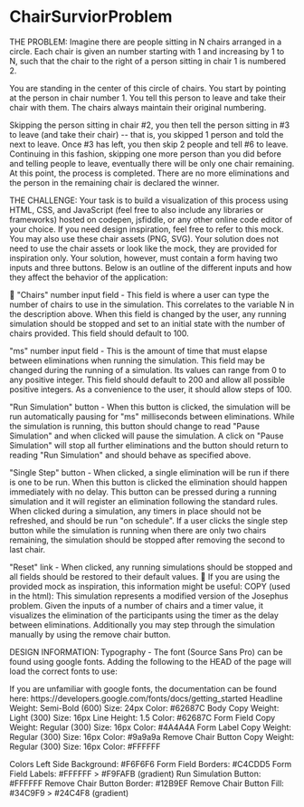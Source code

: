 # ChairSurviorProblem


THE PROBLEM:
Imagine there are people sitting in N chairs arranged in a circle. Each chair is given an number starting with 1 and increasing by 1 to N, such that the chair to the right of a person sitting in chair 1 is numbered 2. 

You are standing in the center of this circle of chairs. You start by pointing at the person in chair number 1. You tell this person to leave and take their chair with them. The chairs always maintain their original numbering. 

Skipping the person sitting in chair #2, you then tell the person sitting in #3 to leave (and take their chair) -- that is, you skipped 1 person and told the next to leave. Once #3 has left, you then skip 2 people and tell #6 to leave. Continuing in this fashion, skipping one more person than you did before and telling people to leave, eventually there will be only one chair remaining. At this point, the process is completed. There are no more eliminations and the person in the remaining chair is declared the winner.


THE CHALLENGE:
Your task is to build a visualization of this process using HTML, CSS, and JavaScript (feel free to also include any libraries or frameworks) hosted on codepen, jsfiddle, or any other online code editor of your choice. If you need design inspiration, feel free to refer to this mock. You may also use these chair assets (PNG, SVG). Your solution does not need to use the chair assets or look like the mock, they are provided for inspiration only. Your solution, however, must contain a form having two inputs and three buttons. Below is an outline of the different inputs and how they affect the behavior of the application:


"Chairs" number input field - This field is where a user can type the number of chairs to use in the simulation. This correlates to the variable N in the description above. When this field is changed by the user, any running simulation should be stopped and set to an initial state with the number of chairs provided. This field should default to 100.

"ms" number input field - This is the amount of time that must elapse between eliminations when running the simulation. This field may be changed during the running of a simulation. Its values can range from 0 to any positive integer. This field should default to 200 and allow all possible positive integers. As a convenience to the user, it should allow steps of 100.

"Run Simulation" button - When this button is clicked, the simulation will be run automatically pausing for "ms" milliseconds between eliminations. While the simulation is running, this button should change to read "Pause Simulation" and when clicked will pause the simulation. A click on "Pause Simulation" will stop all further eliminations and the button should return to reading "Run Simulation" and should behave as specified above.

"Single Step" button - When clicked, a single elimination will be run if there is one to be run. When this button is clicked the elimination should happen immediately with no delay. This button can be pressed during a running simulation and it will register an elimination following the standard rules. When clicked during a simulation, any timers in place should not be refreshed, and should be run "on schedule". If a user clicks the single step button while the simulation is running when there are only two chairs remaining, the simulation should be stopped after removing the second to last chair.

"Reset" link - When clicked, any running simulations should be stopped and all fields should be restored to their default values.

If you are using the provided mock as inspiration, this information might be useful:
COPY (used in the html):
This simulation represents a modified version of the Josephus problem. Given the inputs of a number of chairs and a timer value, it visualizes the elimination of the participants using the timer as the delay between eliminations. Additionally you may step through the simulation manually by using the remove chair button.

DESIGN INFORMATION:
Typography - The font (Source Sans Pro) can be found using google fonts. Adding the following to the HEAD of the page will load the correct fonts to use:
<link href="https://fonts.googleapis.com/css?family=Source+Sans+Pro:300,600" rel="stylesheet">
If you are unfamiliar with google fonts, the documentation can be found here: https://developers.google.com/fonts/docs/getting_started 
Headline
Weight: Semi-Bold (600)
Size: 24px
Color: #62687C
Body Copy
Weight: Light (300)
Size: 16px
Line Height: 1.5
Color: #62687C
Form Field Copy
Weight: Regular (300)
Size: 16px
Color: #4A4A4A
Form Label Copy
Weight: Regular (300)
Size: 16px
Color: #9a9a9a
Remove Chair Button Copy
Weight: Regular (300)
Size: 16px
Color: #FFFFFF

Colors
Left Side Background: #F6F6F6
Form Field Borders: #C4CDD5
Form Field Labels: #FFFFFF > #F9FAFB (gradient)
Run Simulation Button: #FFFFFF
Remove Chair Button Border: #12B9EF
Remove Chair Button Fill: #34C9F9 > #24C4F8 (gradient)
